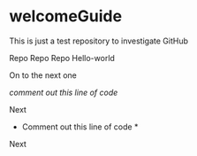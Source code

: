 # welcomeGuide
This is just a test repository to investigate GitHub

Repo Repo Repo Hello-world

<!-- comment out this line of code -->

On to the next one

*comment out this line of code*

Next

* Comment out this line of code *

Next


